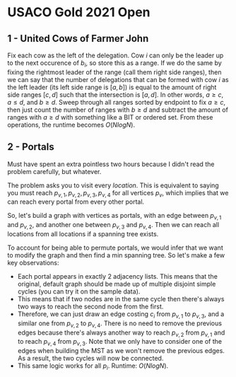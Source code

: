 # USACO Gold 2021 Open

## 1 - United Cows of Farmer John
Fix each cow as the left of the delegation. Cow $i$ can only be the leader up to the next occurence of $b_i$, so store this as a range. If we do the same by fixing the rightmost leader of the range (call them right side ranges), then we can say that the number of delegations that can be formed with cow $i$ as the left leader (its left side range is $[a,b]$) is equal to the amount of right side ranges $[c,d]$ such that the intersection is $[a,d]$. In other words, $a\ge{c}$, $a\le{d}$, and $b\ge{d}$. Sweep through all ranges sorted by endpoint to fix $a\ge{c}$, then just count the number of ranges with $b\ge{d}$ and subtract the amount of ranges with $a\ge{d}$ with something like a BIT or ordered set. From these operations, the runtime becomes $O(NlogN)$.

## 2 - Portals
Must have spent an extra pointless two hours because I didn't read the problem carefully, but whatever.

The problem asks you to visit every <i>location</i>. This is equivalent to saying you must reach $p_{v,1},p_{v,2},p_{v,3},p_{v,4}$ for all vertices $p_v$, which implies that we can reach every portal from every other portal.

So, let's build a graph with vertices as portals, with an edge between $p_{v,1}$ and $p_{v,2}$, and another one between $p_{v,3}$ and $p_{v,4}$. Then we can reach all locations from all locations if a spanning tree exists.

To account for being able to permute portals, we would infer that we want to modify the graph and then find a min spanning tree. So let's make a few key observations:
 - Each portal appears in exactly 2 adjacency lists. This means that the original, default graph should be made up of multiple disjoint simple cycles (you can try it on the sample data).
 - This means that if two nodes are in the same cycle then there's always two ways to reach the second node from the first.
 - Therefore, we can just draw an edge costing $c_i$ from $p_{v,1}$ to $p_{v,3}$, and a similar one from $p_{v,2}$ to $p_{v,4}$. There is no need to remove the previous edges because there's always another way to reach $p_{v,2}$ from $p_{v,1}$ and to reach $p_{v,4}$ from $p_{v,3}$. Note that we only have to consider one of the edges when building the MST as we won't remove the previous edges. As a result, the two cycles will now be connected.
 - This same logic works for all $p_i$.
Runtime: $O(NlogN)$.